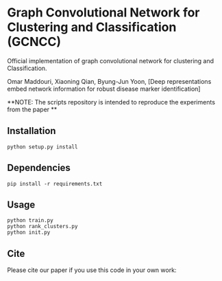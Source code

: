 Graph Convolutional Network for Clustering and Classification (GCNCC)
====

Official implementation of graph convolutional network for clustering and Classification.

Omar Maddouri, Xiaoning Qian, Byung-Jun Yoon, [Deep representations embed network information for robust disease marker identification]

**NOTE: The scripts repository is intended to reproduce the experiments from the paper **

Installation
------------

```python setup.py install```

Dependencies
-----

  ```pip install -r requirements.txt ```

Usage
-----

```
python train.py
python rank_clusters.py
python init.py

```


## Cite

Please cite our paper if you use this code in your own work:

```

```
